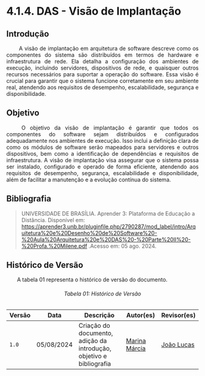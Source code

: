 # **4.1.4. DAS - Visão de Implantação**

## **Introdução**

<p align="justify">
&emsp;&emsp; A visão de implantação em arquitetura de software descreve como os componentes do sistema são distribuídos em termos de hardware e infraestrutura de rede. Ela detalha a configuração dos ambientes de execução, incluindo servidores, dispositivos de rede, e quaisquer outros recursos necessários para suportar a operação do software. Essa visão é crucial para garantir que o sistema funcione corretamente em seu ambiente real, atendendo aos requisitos de desempenho, escalabilidade, segurança e disponibilidade.
</p> 

## **Objetivo**

<p align="justify">
&emsp;&emsp; O objetivo da visão de implantação é garantir que todos os componentes do software sejam distribuídos e configurados adequadamente nos ambientes de execução. Isso inclui a definição clara de como os módulos de software serão mapeados para servidores e outros dispositivos, bem como a identificação de dependências e requisitos de infraestrutura. A visão de implantação visa assegurar que o sistema possa ser instalado, configurado e operado de forma eficiente, atendendo aos requisitos de desempenho, segurança, escalabilidade e disponibilidade, além de facilitar a manutenção e a evolução contínua do sistema.
</p>


## **Bibliografia**

> UNIVERSIDADE DE BRASÍLIA. Aprender 3: Plataforma de Educação a Distância. Disponível em:
https://aprender3.unb.br/pluginfile.php/2790287/mod_label/intro/Arquitetura%20e%20Desenho%20de%20Software%20-%20Aula%20Arquitetura%20e%20DAS%20-%20Parte%20II%20-%20Profa.%20Milene.pdf .Acesso em: 05 ago. 2024.

## **Histórico de Versão**
<p align="justify">
&emsp;&emsp;A tabela 01 representa o histórico de versão do documento.
</p>

<h6 align="center">Tabela 01: Histórico de Versão</h6>
<div align="center">

| Versão | Data       | Descrição            | Autor(es)                                           | Revisor(es) |
| ------ | ---------- | -------------------- | --------------------------------------------------- | ----------- |
| `1.0`  | 05/08/2024 | Criação do documento, adição da introdução, objetivo e bibliografia | [Marina Márcia](https://github.com/The-Boss-Nina)    | [João Lucas](https://github.com/Jlmsousa)
